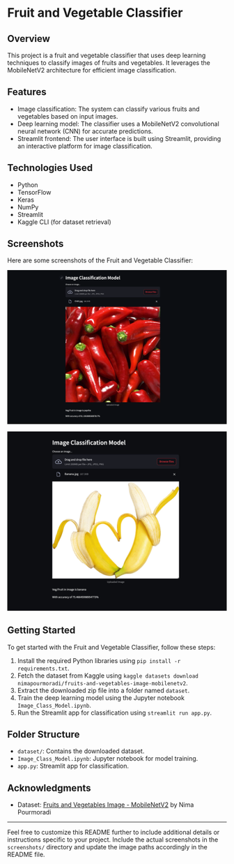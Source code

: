 

# Fruit and Vegetable Classifier

## Overview
This project is a fruit and vegetable classifier that uses deep learning techniques to classify images of fruits and vegetables. It leverages the MobileNetV2 architecture for efficient image classification.

## Features
- Image classification: The system can classify various fruits and vegetables based on input images.
- Deep learning model: The classifier uses a MobileNetV2 convolutional neural network (CNN) for accurate predictions.
- Streamlit frontend: The user interface is built using Streamlit, providing an interactive platform for image classification.

## Technologies Used
- Python
- TensorFlow
- Keras
- NumPy
- Streamlit
- Kaggle CLI (for dataset retrieval)

## Screenshots
Here are some screenshots of the Fruit and Vegetable Classifier:

![Screenshot 1](Screenshots/Screenshot1.png)

![Screenshot 1](Screenshots/Screenshot2.png)

## Getting Started
To get started with the Fruit and Vegetable Classifier, follow these steps:

1. Install the required Python libraries using `pip install -r requirements.txt`.
2. Fetch the dataset from Kaggle using `kaggle datasets download nimapourmoradi/fruits-and-vegetables-image-mobilenetv2`.
3. Extract the downloaded zip file into a folder named `dataset`.
4. Train the deep learning model using the Jupyter notebook `Image_Class_Model.ipynb`.
5. Run the Streamlit app for classification using `streamlit run app.py`.

## Folder Structure
- `dataset/`: Contains the downloaded dataset.
- `Image_Class_Model.ipynb`: Jupyter notebook for model training.
- `app.py`: Streamlit app for classification.

## Acknowledgments
- Dataset: [Fruits and Vegetables Image - MobileNetV2](https://www.kaggle.com/nimapourmoradi/fruits-and-vegetables-image-mobilenetv2) by Nima Pourmoradi

---

Feel free to customize this README further to include additional details or instructions specific to your project. Include the actual screenshots in the `screenshots/` directory and update the image paths accordingly in the README file.
